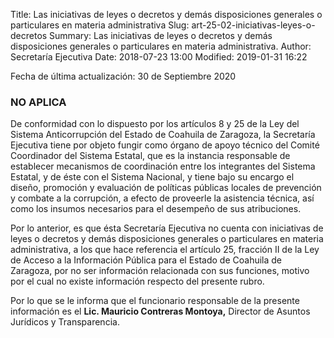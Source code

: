 Title: Las iniciativas de leyes o decretos y demás disposiciones generales o particulares en materia administrativa
Slug: art-25-02-iniciativas-leyes-o-decretos
Summary: Las iniciativas de leyes o decretos y demás disposiciones generales o particulares en materia administrativa.
Author: Secretaría Ejecutiva
Date: 2018-07-23 13:00
Modified: 2019-01-31 16:22


Fecha de última actualización: 30 de Septiembre 2020

### NO APLICA

De conformidad con lo dispuesto por los artículos 8 y 25 de la Ley del Sistema Anticorrupción del Estado de Coahuila de Zaragoza, la Secretaría Ejecutiva tiene por objeto fungir como órgano de apoyo técnico del Comité Coordinador del Sistema Estatal, que es la instancia responsable de establecer mecanismos de coordinación entre los integrantes del Sistema Estatal, y de éste con el Sistema Nacional, y tiene bajo su encargo el diseño, promoción y evaluación de políticas públicas locales de prevención y combate a la corrupción, a efecto de proveerle la asistencia técnica, así como los insumos necesarios para el desempeño de sus atribuciones.

Por lo anterior, es que ésta Secretaría Ejecutiva no cuenta con iniciativas de leyes o decretos y demás disposiciones generales o particulares en materia administrativa, a los que hace referencia el artículo 25, fracción II de la Ley de Acceso a la Información Pública para el Estado de Coahuila de Zaragoza, por no ser información relacionada con sus funciones, motivo por el cual no existe información respecto del presente rubro.

Por lo que se le informa que el funcionario responsable de la presente información es el **Lic. Mauricio Contreras Montoya,** Director de Asuntos Jurídicos y Transparencia.
